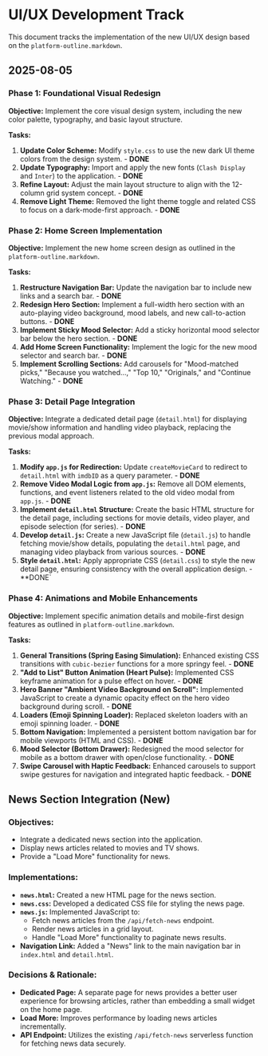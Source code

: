 # UI/UX Development Track

This document tracks the implementation of the new UI/UX design based on the `platform-outline.markdown`.

## 2025-08-05

### Phase 1: Foundational Visual Redesign

**Objective:** Implement the core visual design system, including the new color palette, typography, and basic layout structure.

**Tasks:**

1.  **Update Color Scheme:** Modify `style.css` to use the new dark UI theme colors from the design system. - **DONE**
2.  **Update Typography:** Import and apply the new fonts (`Clash Display` and `Inter`) to the application. - **DONE**
3.  **Refine Layout:** Adjust the main layout structure to align with the 12-column grid system concept. - **DONE**
4.  **Remove Light Theme:** Removed the light theme toggle and related CSS to focus on a dark-mode-first approach. - **DONE**

### Phase 2: Home Screen Implementation

**Objective:** Implement the new home screen design as outlined in the `platform-outline.markdown`.

**Tasks:**

1.  **Restructure Navigation Bar:** Update the navigation bar to include new links and a search bar. - **DONE**
2.  **Redesign Hero Section:** Implement a full-width hero section with an auto-playing video background, mood labels, and new call-to-action buttons. - **DONE**
3.  **Implement Sticky Mood Selector:** Add a sticky horizontal mood selector bar below the hero section. - **DONE**
4.  **Add Home Screen Functionality:** Implement the logic for the new mood selector and search bar. - **DONE**
5.  **Implement Scrolling Sections:** Add carousels for "Mood-matched picks," "Because you watched...," "Top 10," "Originals," and "Continue Watching." - **DONE**

### Phase 3: Detail Page Integration

**Objective:** Integrate a dedicated detail page (`detail.html`) for displaying movie/show information and handling video playback, replacing the previous modal approach.

**Tasks:**

1.  **Modify `app.js` for Redirection:** Update `createMovieCard` to redirect to `detail.html` with `imdbID` as a query parameter. - **DONE**
2.  **Remove Video Modal Logic from `app.js`:** Remove all DOM elements, functions, and event listeners related to the old video modal from `app.js`. - **DONE**
3.  **Implement `detail.html` Structure:** Create the basic HTML structure for the detail page, including sections for movie details, video player, and episode selection (for series). - **DONE**
4.  **Develop `detail.js`:** Create a new JavaScript file (`detail.js`) to handle fetching movie/show details, populating the `detail.html` page, and managing video playback from various sources. - **DONE**
5.  **Style `detail.html`:** Apply appropriate CSS (`detail.css`) to style the new detail page, ensuring consistency with the overall application design. - **DONE`

### Phase 4: Animations and Mobile Enhancements

**Objective:** Implement specific animation details and mobile-first design features as outlined in `platform-outline.markdown`.

**Tasks:**

1.  **General Transitions (Spring Easing Simulation):** Enhanced existing CSS transitions with `cubic-bezier` functions for a more springy feel. - **DONE**
2.  **"Add to List" Button Animation (Heart Pulse):** Implemented CSS keyframe animation for a pulse effect on hover. - **DONE**
3.  **Hero Banner "Ambient Video Background on Scroll":** Implemented JavaScript to create a dynamic opacity effect on the hero video background during scroll. - **DONE**
4.  **Loaders (Emoji Spinning Loader):** Replaced skeleton loaders with an emoji spinning loader. - **DONE**
5.  **Bottom Navigation:** Implemented a persistent bottom navigation bar for mobile viewports (HTML and CSS). - **DONE**
6.  **Mood Selector (Bottom Drawer):** Redesigned the mood selector for mobile as a bottom drawer with open/close functionality. - **DONE**
7.  **Swipe Carousel with Haptic Feedback:** Enhanced carousels to support swipe gestures for navigation and integrated haptic feedback. - **DONE**

## News Section Integration (New)

### Objectives:
*   Integrate a dedicated news section into the application.
*   Display news articles related to movies and TV shows.
*   Provide a "Load More" functionality for news.

### Implementations:
*   **`news.html`:** Created a new HTML page for the news section.
*   **`news.css`:** Developed a dedicated CSS file for styling the news page.
*   **`news.js`:** Implemented JavaScript to:
    *   Fetch news articles from the `/api/fetch-news` endpoint.
    *   Render news articles in a grid layout.
    *   Handle "Load More" functionality to paginate news results.
*   **Navigation Link:** Added a "News" link to the main navigation bar in `index.html` and `detail.html`.

### Decisions & Rationale:
*   **Dedicated Page:** A separate page for news provides a better user experience for browsing articles, rather than embedding a small widget on the home page.
*   **Load More:** Improves performance by loading news articles incrementally.
*   **API Endpoint:** Utilizes the existing `/api/fetch-news` serverless function for fetching news data securely.